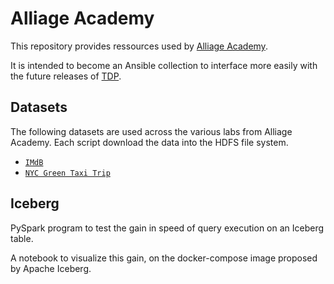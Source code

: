 # Alliage Academy

This repository provides ressources used by [Alliage Academy](https://alliage.io/en/academy/).

It is intended to become an Ansible collection to interface more easily with the future releases of [TDP](https://github.com/TOSIT-IO/TDP).

## Datasets

The following datasets are used across the various labs from Alliage Academy. Each script download the data into the HDFS file system.

- [`IMdB`](https://alliage.io/en/academy/datasets/imdb)
- [`NYC Green Taxi Trip`](https://alliage.io/en/academy/datasets/taxitrip)

## Iceberg

PySpark program to test the gain in speed of query execution on an Iceberg table.

A notebook to visualize this gain, on the docker-compose image proposed by Apache Iceberg.
